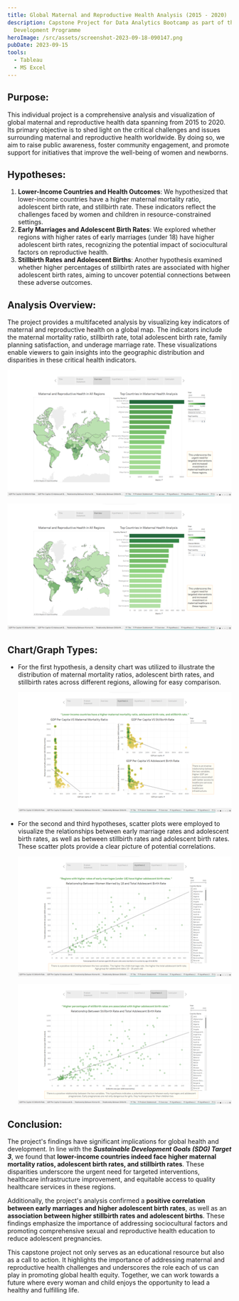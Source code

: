 ```yaml
---
title: Global Maternal and Reproductive Health Analysis (2015 - 2020)
description: Capstone Project for Data Analytics Bootcamp as part of the K Youth
  Development Programme
heroImage: /src/assets/screenshot-2023-09-18-090147.png
pubDate: 2023-09-15
tools:
  - Tableau
  - MS Excel
---
```

## **Purpose:**

This individual project is a comprehensive analysis and visualization of global maternal and reproductive health data spanning from 2015 to 2020. Its primary objective is to shed light on the critical challenges and issues surrounding maternal and reproductive health worldwide. By doing so, we aim to raise public awareness, foster community engagement, and promote support for initiatives that improve the well-being of women and newborns.

## **Hypotheses:**

1. **Lower-Income Countries and Health Outcomes**: We hypothesized that lower-income countries have a higher maternal mortality ratio, adolescent birth rate, and stillbirth rate. These indicators reflect the challenges faced by women and children in resource-constrained settings.
2. **Early Marriages and Adolescent Birth Rates**: We explored whether regions with higher rates of early marriages (under 18) have higher adolescent birth rates, recognizing the potential impact of sociocultural factors on reproductive health.
3. **Stillbirth Rates and Adolescent Births**: Another hypothesis examined whether higher percentages of stillbirth rates are associated with higher adolescent birth rates, aiming to uncover potential connections between these adverse outcomes.

## **Analysis Overview:**

The project provides a multifaceted analysis by visualizing key indicators of maternal and reproductive health on a global map. The indicators include the maternal mortality ratio, stillbirth rate, total adolescent birth rate, family planning satisfaction, and underage marriage rate. These visualizations enable viewers to gain insights into the geographic distribution and disparities in these critical health indicators.

![Maternal mortality rate in all regions](/src/assets/maternal-mortality-ratio.png)

![Total adolescent birth rate in all regions](/src/assets/total-adolescent-birth-rate.png)

## **Chart/Graph Types:**

* For the first hypothesis, a density chart was utilized to illustrate the distribution of maternal mortality ratios, adolescent birth rates, and stillbirth rates across different regions, allowing for easy comparison.

  ![](/src/assets/gdp-per-capita-vs-health-outcomes.png)
* For the second and third hypotheses, scatter plots were employed to visualize the relationships between early marriage rates and adolescent birth rates, as well as between stillbirth rates and adolescent birth rates. These scatter plots provide a clear picture of potential correlations.

  ![Relationship between early marriages and adolescent birth rate](/src/assets/early-marriages-vs-adolescent-birth-rate.png)

  ![Relationship between stillbirth rate and adolescent birth rate](/src/assets/stillbirth-rate-vs-adolescent-birth.png)

## **Conclusion:**

The project's findings have significant implications for global health and development. In line with the ***Sustainable Development Goals (SDG) Target 3***, we found that **lower-income countries indeed face higher maternal mortality ratios, adolescent birth rates, and stillbirth rates**. These disparities underscore the urgent need for targeted interventions, healthcare infrastructure improvement, and equitable access to quality healthcare services in these regions.

Additionally, the project's analysis confirmed a **positive correlation between early marriages and higher adolescent birth rates**, as well as an **association between higher stillbirth rates and adolescent births**. These findings emphasize the importance of addressing sociocultural factors and promoting comprehensive sexual and reproductive health education to reduce adolescent pregnancies.

This capstone project not only serves as an educational resource but also as a call to action. It highlights the importance of addressing maternal and reproductive health challenges and underscores the role each of us can play in promoting global health equity. Together, we can work towards a future where every woman and child enjoys the opportunity to lead a healthy and fulfilling life.
